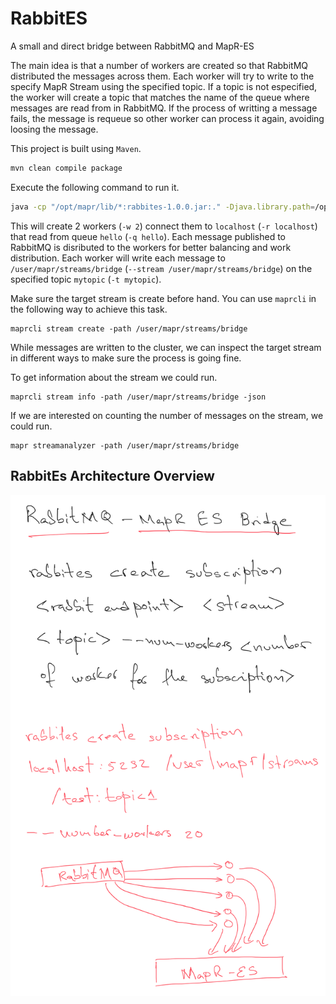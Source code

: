# RabbitES
A small and direct bridge between RabbitMQ and MapR-ES


The main idea is that a number of workers are created so that RabbitMQ distributed the messages across them. Each worker will try to write to the specify MapR Stream using the specified topic. If a topic is not especified, the worker will create a topic that matches the name of the queue where messages are read from in RabbitMQ. If the process of writting a message fails, the message is requeue so other worker can process it again, avoiding loosing the message.


This project is built using `Maven`. 

```bash
mvn clean compile package
```

Execute the following command to run it.

```bash
java -cp "/opt/mapr/lib/*:rabbites-1.0.0.jar:." -Djava.library.path=/opt/mapr/lib com.github.anicolaspp.rabbites.App -r localhost -w 2 -q hello --stream /user/mapr/streams/bridge -t mytopic
```

This will create 2 workers (`-w 2`) connect them to `localhost` (`-r localhost`) that read from queue `hello` (`-q hello`). Each message published to RabbitMQ is disributed to the workers for better balancing and work distribution. Each worker will write each message to `/user/mapr/streams/bridge` (`--stream /user/mapr/streams/bridge`) on the specified topic `mytopic` (`-t mytopic`).

Make sure the target stream is create before hand. You can use `maprcli` in the following way to achieve this task.

```
maprcli stream create -path /user/mapr/streams/bridge 
```

While messages are written to the cluster, we can inspect the target stream in different ways to make sure the process is going fine.


To get information about the stream we could run.
```
maprcli stream info -path /user/mapr/streams/bridge -json
```

If we are interested on counting the number of messages on the stream, we could run.

```
mapr streamanalyzer -path /user/mapr/streams/bridge
```

## RabbitEs Architecture Overview

![](./IMG_1042.PNG)

